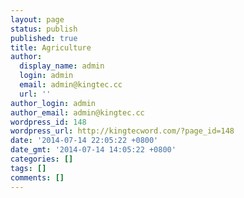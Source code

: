 ```yaml
---
layout: page
status: publish
published: true
title: Agriculture
author:
  display_name: admin
  login: admin
  email: admin@kingtec.cc
  url: ''
author_login: admin
author_email: admin@kingtec.cc
wordpress_id: 148
wordpress_url: http://kingtecword.com/?page_id=148
date: '2014-07-14 22:05:22 +0800'
date_gmt: '2014-07-14 14:05:22 +0800'
categories: []
tags: []
comments: []
---
```


